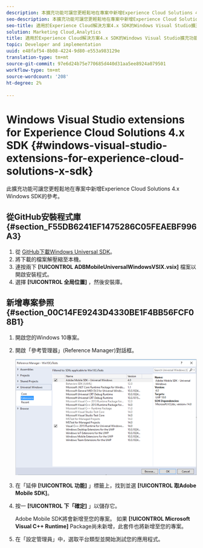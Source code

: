 ```yaml
---
description: 本擴充功能可讓您更輕鬆地在專案中新增Experience Cloud Solutions 4.x Windows SDK的參考。
seo-description: 本擴充功能可讓您更輕鬆地在專案中新增Experience Cloud Solutions 4.x Windows SDK的參考。
seo-title: 適用於Experience Cloud解決方案4.x SDK的Windows Visual Studio擴充功能
solution: Marketing Cloud,Analytics
title: 適用於Experience Cloud解決方案4.x SDK的Windows Visual Studio擴充功能
topic: Developer and implementation
uuid: e48faf54-8b08-4224-9d80-e553a983129e
translation-type: tm+mt
source-git-commit: 97e6d24b75e770685d440d31aa5ee8924a079501
workflow-type: tm+mt
source-wordcount: '208'
ht-degree: 2%

---
```



# Windows Visual Studio extensions for Experience Cloud Solutions 4.x SDK {#windows-visual-studio-extensions-for-experience-cloud-solutions-x-sdk}

此擴充功能可讓您更輕鬆地在專案中新增Experience Cloud Solutions 4.x Windows SDK的參考。

## 從GitHub安裝程式庫 {#section_F55DB6241EF1475286C05FEAEBF996A3}

1. 從 [GitHub下載Windows Universal SDK](https://github.com/Adobe-Marketing-Cloud/mobile-services/releases)。
1. 將下載的檔案解壓縮至本機。
1. 連按兩下 **[!UICONTROL ADBMobileUniversalWindowsVSIX.vsix]** 檔案以開啟安裝程式。
1. 選擇 **[!UICONTROL 全局位置]** ，然後安裝庫。

## 新增專案參照 {#section_00C14FE9243D4330BE1F4BB56FCF08B1}

1. 開啟您的Windows 10專案。
1. 開啟「參考管理器」(Reference Manager)對話框。

   ![](assets/ref_manager.png)

1. 在「延伸 **[!UICONTROL 功能]** 」標籤上，找到並選 **[!UICONTROL 取Adobe Mobile SDK]**。
1. 按一 **[!UICONTROL 下「確定]** 」以儲存它。

   Adobe Mobile SDK將會新增至您的專案。 如果 **[!UICONTROL Microsoft Visual C++ Runtime]** Package尚未新增，此套件也將新增至您的專案。

1. 在「設定管理員」中，選取平台類型並開始測試您的應用程式。

